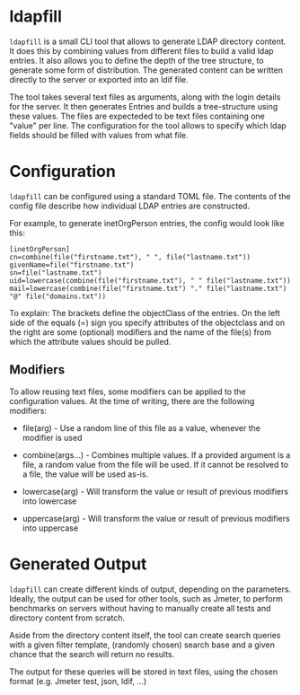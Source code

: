 # ldapfill

`ldapfill` is a small CLI tool that allows to generate LDAP directory content. It does this by
combining values from different files to build a valid ldap entries. It also allows you to
define the depth of the tree structure, to generate some form of distribution. The generated
content can be written directly to the server or exported into an ldif file.

The tool takes several text files as arguments, along with the login details for the server.
It then generates Entries and builds a tree-structure using these values. The files
are expecteded to be text files containing one "value" per line. The configuration for
the tool allows to specify which ldap fields should be filled with values from what file.

# Configuration
`ldapfill` can be configured using a standard TOML file. The contents of the config file describe
how individual LDAP entries are constructed.

For example, to generate inetOrgPerson entries, the config would look like this:

```
[inetOrgPerson]
cn=combine(file("firstname.txt"), " ", file("lastname.txt"))
givenName=file("firstname.txt")
sn=file("lastname.txt")
uid=lowercase(combine(file("firstname.txt"), " " file("lastname.txt"))
mail=lowercase(combine(file("firstname.txt") "." file("lastname.txt") "@" file("domains.txt"))
```

To explain:
The brackets define the objectClass of the entries.
On the left side of the equals (=) sign you specify attributes of the objectclass 
and on the right are some (optional) modifiers and the name of the file(s) from which the attribute 
values should be pulled.


## Modifiers
To allow reusing text files, some modifiers can be applied to the configuration values. At the 
time of writing, there are the following modifiers:

* file(arg) - Use a random line of this file as a value, whenever the modifier is used

* combine(args...) - Combines multiple values. If a provided argument is a file, a random value 
from the file will be used. If it cannot be resolved to a file, the value will be used as-is.

* lowercase(arg) - Will transform the value or result of previous modifiers into lowercase

* uppercase(arg) - Will transform the value or result of previous modifiers into uppercase

# Generated Output
`ldapfill` can create different kinds of output, depending on the parameters. Ideally, the output 
can be used for other tools, such as Jmeter, to perform benchmarks on servers without having to
manually create all tests and directory content from scratch.

Aside from the directory content itself, the tool can create search queries with a given filter 
template, (randomly chosen) search base and a given chance that the search will return no results.

The output for these queries will be stored in text files, using the chosen format (e.g. Jmeter test,
json, ldif, ...)
